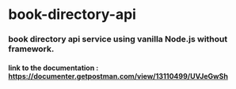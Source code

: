 # book-directory-api
### book directory api service using vanilla Node.js without framework.
#### link to the documentation : https://documenter.getpostman.com/view/13110499/UVJeGwSh
